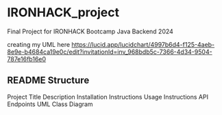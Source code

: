 # IRONHACK_project
Final Project for IRONHACK Bootcamp Java Backend 2024

creating my UML here
https://lucid.app/lucidchart/4997b6d4-f125-4aeb-8e9e-b4684ca19e0c/edit?invitationId=inv_968bdb5c-7366-4d34-9504-787e16fb16e0

## README Structure

Project Title
Description
Installation Instructions
Usage Instructions
API Endpoints
UML Class Diagram
